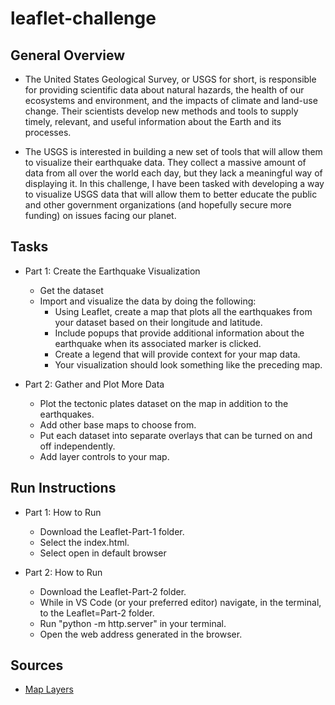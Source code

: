 # leaflet-challenge
## General Overview
- The United States Geological Survey, or USGS for short, is responsible for providing scientific data about natural hazards, the health of our ecosystems and environment, and the impacts of climate and land-use change. Their scientists develop new methods and tools to supply timely, relevant, and useful information about the Earth and its processes.

- The USGS is interested in building a new set of tools that will allow them to visualize their earthquake data. They collect a massive amount of data from all over the world each day, but they lack a meaningful way of displaying it. In this challenge, I have been tasked with developing a way to visualize USGS data that will allow them to better educate the public and other government organizations (and hopefully secure more funding) on issues facing our planet.

## Tasks
- Part 1: Create the Earthquake Visualization
    - Get the dataset
    - Import and visualize the data by doing the following:
        - Using Leaflet, create a map that plots all the earthquakes from your dataset based on their longitude and latitude.
        - Include popups that provide additional information about the earthquake when its associated marker is clicked.
        - Create a legend that will provide context for your map data.
        - Your visualization should look something like the preceding map.

- Part 2: Gather and Plot More Data
    - Plot the tectonic plates dataset on the map in addition to the earthquakes.
    - Add other base maps to choose from.
    - Put each dataset into separate overlays that can be turned on and off independently.
    - Add layer controls to your map.

## Run Instructions
- Part 1: How to Run
    - Download the Leaflet-Part-1 folder.
    - Select the index.html.
    - Select open in default browser
    
- Part 2: How to Run
    - Download the Leaflet-Part-2 folder.
    - While in VS Code (or your preferred editor) navigate, in the terminal, to the Leaflet=Part-2 folder.
    - Run "python -m http.server" in your terminal.
    - Open the web address generated in the browser.

## Sources
- [Map Layers](https://leaflet-extras.github.io/leaflet-providers/preview/)